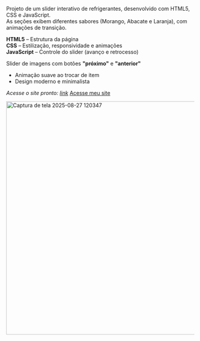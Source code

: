 Projeto de um slider interativo de refrigerantes, desenvolvido com HTML5, CSS e JavaScript.  
As seções exibem diferentes sabores (Morango, Abacate e Laranja), com animações de transição.

**HTML5** – Estrutura da página  
**CSS** – Estilização, responsividade e animações  
**JavaScript** – Controle do slider (avanço e retrocesso)  

Slider de imagens com botões **"próximo"** e  **"anterior"** 
- Animação suave ao trocar de item  
- Design moderno e minimalista  


*Acesse o site pronto: [link](https://previsao-do-tempo-projeto.netlify.app/)*
<a href="https://app.netlify.com/projects/previsao-do-tempo-projeto/overview" target="_blank">Acesse meu site</a>


<img width="1362" height="625" alt="Captura de tela 2025-08-27 120347" src="https://github.com/user-attachments/assets/ec2d7636-fc30-40c3-9f9a-9679b097deef" />
